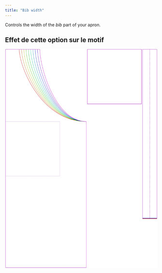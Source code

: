 ```yaml
---
title: "Bib width"
---
```


Controls the width of the _bib_ part of your apron.

## Effet de cette option sur le motif

![This image shows the effect of this option by superimposing several variants that have a different value for this option](albert_bibwidth_sample.svg "Effect of this option on the pattern")
